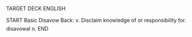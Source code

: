 TARGET DECK
ENGLISH

START
Basic
Disavow
Back: v. Disclaim knowledge of or responsibility for.  disavowal n.
END
